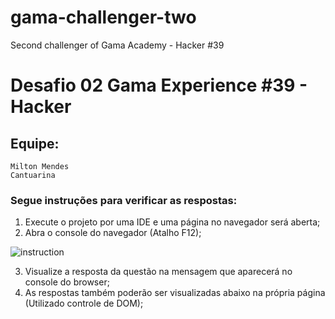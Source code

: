 # gama-challenger-two
Second challenger of Gama Academy - Hacker #39

# Desafio 02 Gama Experience #39 - Hacker

## Equipe:
    Milton Mendes
    Cantuarina

### Segue instruções para verificar as respostas:

1. Execute o projeto por uma IDE e uma página no navegador será aberta;
2. Abra o console do navegador (Atalho F12);

![instruction](https://user-images.githubusercontent.com/77203902/136327208-01aba2b6-bd7a-4570-958c-619813a73351.gif)

3. Visualize a resposta da questão na mensagem que aparecerá no console do browser;
4. As respostas também poderão ser visualizadas abaixo na própria página (Utilizado controle de DOM);

    
